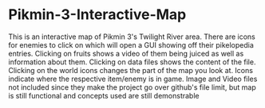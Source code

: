 # Pikmin-3-Interactive-Map
This is an interactive map of Pikmin 3's Twilight River area. There are icons for enemies to click on which will open a GUI showing off their pikelopedia entries.
Clicking on fruits shows a video of them being juiced as well as information about them.
Clicking on data files shows the content of the file.
Clicking on the world icons changes the part of the map you look at.
Icons indicate where the respective item/enemy is in game.
Image and Video files not included since they make the project go over github's file limit, but map is still functional and concepts used are still demonstrable
